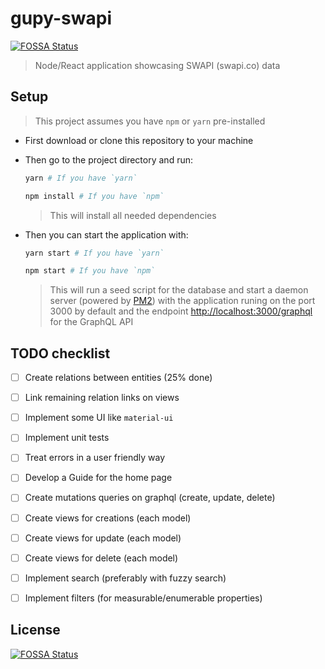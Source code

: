 # gupy-swapi
[![FOSSA Status](https://app.fossa.io/api/projects/git%2Bgithub.com%2Fwescoder%2Fgupy-swapi.svg?type=shield)](https://app.fossa.io/projects/git%2Bgithub.com%2Fwescoder%2Fgupy-swapi?ref=badge_shield)


> Node/React application showcasing SWAPI (swapi.co) data

## Setup

> This project assumes you have `npm` or `yarn` pre-installed

- First download or clone this repository to your machine
- Then go to the project directory and run:
  ```bash
  yarn # If you have `yarn`

  npm install # If you have `npm`
  ```
  > This will install all needed dependencies

- Then you can start the application with:
  ```bash
  yarn start # If you have `yarn`

  npm start # If you have `npm`
  ```
  > This will run a seed script for the database and start a daemon server (powered by [PM2](http://pm2.keymetrics.io/)) with the application runing on the port 3000 by default and the endpoint [http://localhost:3000/graphql](http://localhost:3000/graphql) for the GraphQL API

## TODO checklist

- [ ] Create relations between entities (25% done)
- [ ] Link remaining relation links on views
- [ ] Implement some UI like `material-ui`
- [ ] Implement unit tests
- [ ] Treat errors in a user friendly way
- [ ] Develop a Guide for the home page
- [ ] Create mutations queries on graphql (create, update, delete)
- [ ] Create views for creations (each model)
- [ ] Create views for update (each model)
- [ ] Create views for delete (each model)
- [ ] Implement search (preferably with fuzzy search)
- [ ] Implement filters (for measurable/enumerable properties)


## License
[![FOSSA Status](https://app.fossa.io/api/projects/git%2Bgithub.com%2Fwescoder%2Fgupy-swapi.svg?type=large)](https://app.fossa.io/projects/git%2Bgithub.com%2Fwescoder%2Fgupy-swapi?ref=badge_large)